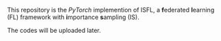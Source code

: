 This repository is the *PyTorch* implemention of ISFL, a **f**ederated **l**earning (FL) framework with **i**mportance **s**ampling (IS).



The codes will be uploaded later.

